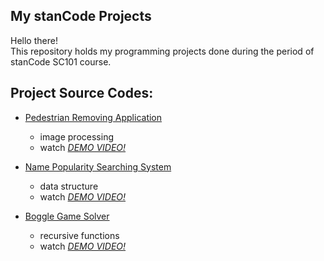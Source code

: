 ## My stanCode Projects
Hello there!\
This repository holds my programming projects done during the period of stanCode SC101 course.

## Project Source Codes:
* [Pedestrian Removing Application](https://github.com/JJerry12/MystanCodeProjects/blob/main/stanCode_Projects/pedestrian_removing_application/stanCodoshop.py)
  * image processing  
  * watch *[DEMO VIDEO!](https://drive.google.com/file/d/1LdH3y4CAdWnmPoQHhhm_nvok1Fp7f_gb/view?usp=share_link)* 
  
* [Name Popularity Searching System](https://github.com/JJerry12/MystanCodeProjects/blob/main/stanCode_Projects/name_popularity_searching_system/babynames.py)
  * data structure
  * watch *[DEMO VIDEO!](https://drive.google.com/file/d/1t0tJMA-gOP0N7mqKok3Q3s1xTqEWYIUA/view?usp=share_link)* 
  
* [Boggle Game Solver](https://github.com/JJerry12/MystanCodeProjects/blob/main/stanCode_Projects/boggle_game_solver/boggle.py)
  * recursive functions
  * watch *[DEMO VIDEO!](https://drive.google.com/file/d/1-HsnLHQ4skieumFTdXL6y8_WmFs1xqnS/view?usp=share_link)* 
